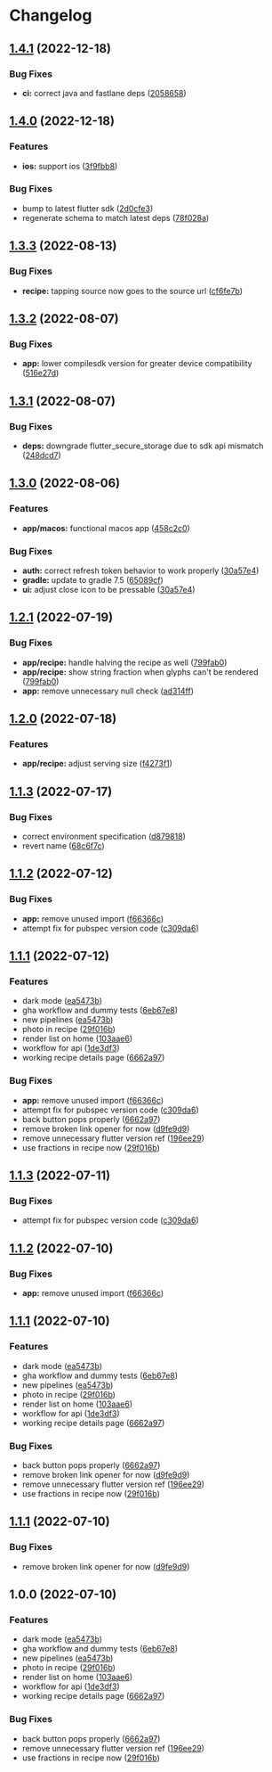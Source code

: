 # Changelog

## [1.4.1](https://github.com/radicand/cookbookery/compare/app-v1.4.0...app-v1.4.1) (2022-12-18)


### Bug Fixes

* **ci:** correct java and fastlane deps ([2058658](https://github.com/radicand/cookbookery/commit/205865891ff7e5824beea8c143cf0255c3789c26))

## [1.4.0](https://github.com/radicand/cookbookery/compare/app-v1.3.3...app-v1.4.0) (2022-12-18)


### Features

* **ios:** support ios ([3f9fbb8](https://github.com/radicand/cookbookery/commit/3f9fbb810f6d2ab623acef583d23f3892f623071))


### Bug Fixes

* bump to latest flutter sdk ([2d0cfe3](https://github.com/radicand/cookbookery/commit/2d0cfe333412298663c9bcac5c0a06a5336fa3ba))
* regenerate schema to match latest deps ([78f028a](https://github.com/radicand/cookbookery/commit/78f028a7186a44a02de0cf6df5e45a62b7ca5c39))

## [1.3.3](https://github.com/radicand/cookbookery/compare/app-v1.3.2...app-v1.3.3) (2022-08-13)


### Bug Fixes

* **recipe:** tapping source now goes to the source url ([cf6fe7b](https://github.com/radicand/cookbookery/commit/cf6fe7b435dafd0663e424b680c6d67daaf2f884))

## [1.3.2](https://github.com/radicand/cookbookery/compare/app-v1.3.1...app-v1.3.2) (2022-08-07)


### Bug Fixes

* **app:** lower compilesdk version for greater device compatibility ([516e27d](https://github.com/radicand/cookbookery/commit/516e27dbbe931a44a507bd105cc5a7b77e192bd5))

## [1.3.1](https://github.com/radicand/cookbookery/compare/app-v1.3.0...app-v1.3.1) (2022-08-07)


### Bug Fixes

* **deps:** downgrade flutter_secure_storage due to sdk api mismatch ([248dcd7](https://github.com/radicand/cookbookery/commit/248dcd701f55d813d644ba77426888af5a4b1217))

## [1.3.0](https://github.com/radicand/cookbookery/compare/app-v1.2.1...app-v1.3.0) (2022-08-06)


### Features

* **app/macos:** functional macos app ([458c2c0](https://github.com/radicand/cookbookery/commit/458c2c0453274d564433fdeb65a37be532060219))


### Bug Fixes

* **auth:** correct refresh token behavior to work properly ([30a57e4](https://github.com/radicand/cookbookery/commit/30a57e444f4b5b03586f36985455687eff58b427))
* **gradle:** update to gradle 7.5 ([65089cf](https://github.com/radicand/cookbookery/commit/65089cf33aef0d8c52af901892179de62f87f8c6))
* **ui:** adjust close icon to be pressable ([30a57e4](https://github.com/radicand/cookbookery/commit/30a57e444f4b5b03586f36985455687eff58b427))

## [1.2.1](https://github.com/radicand/cookbookery/compare/app-v1.2.0...app-v1.2.1) (2022-07-19)


### Bug Fixes

* **app/recipe:** handle halving the recipe as well ([799fab0](https://github.com/radicand/cookbookery/commit/799fab01cb574d60de90ed120b10a092c53a96ba))
* **app/recipe:** show string fraction when glyphs can't be rendered ([799fab0](https://github.com/radicand/cookbookery/commit/799fab01cb574d60de90ed120b10a092c53a96ba))
* **app:** remove unnecessary null check ([ad314ff](https://github.com/radicand/cookbookery/commit/ad314ffa8de89cc32c8c42fecf676d7645c57860))

## [1.2.0](https://github.com/radicand/cookbookery/compare/app-v1.1.3...app-v1.2.0) (2022-07-18)


### Features

* **app/recipe:** adjust serving size ([f4273f1](https://github.com/radicand/cookbookery/commit/f4273f1fe84f71ef245ac3fadcc41524a94b3b98))

## [1.1.3](https://github.com/radicand/cookbookery/compare/app-v1.1.2...app-v1.1.3) (2022-07-17)


### Bug Fixes

* correct environment specification ([d879818](https://github.com/radicand/cookbookery/commit/d879818bd6a23c87a04b7bbf97c7c275a00fd942))
* revert name ([68c6f7c](https://github.com/radicand/cookbookery/commit/68c6f7cc9ef24a4938ac4fa4325da7fe737e94e7))

## [1.1.2](https://github.com/radicand/cookbookery/compare/app-v1.1.1...app-v1.1.2) (2022-07-12)


### Bug Fixes

* **app:** remove unused import ([f66366c](https://github.com/radicand/cookbookery/commit/f66366cc30728ca2b6e3365773934eb1991a2d0f))
* attempt fix for pubspec version code ([c309da6](https://github.com/radicand/cookbookery/commit/c309da66598db5b4206b401cdaf78e9608088db4))

## [1.1.1](https://github.com/radicand/cookbookery/compare/app-v1.1.3...app-v1.1.1) (2022-07-12)


### Features

* dark mode ([ea5473b](https://github.com/radicand/cookbookery/commit/ea5473b64cf6891072d713e61d96d48d09b25d4c))
* gha workflow and dummy tests ([6eb67e8](https://github.com/radicand/cookbookery/commit/6eb67e84dc9b433f4173923662dc67e4a110e7ca))
* new pipelines ([ea5473b](https://github.com/radicand/cookbookery/commit/ea5473b64cf6891072d713e61d96d48d09b25d4c))
* photo in recipe ([29f016b](https://github.com/radicand/cookbookery/commit/29f016b37d6e2f88c52e2a34f90764b8e64a10ea))
* render list on home ([103aae6](https://github.com/radicand/cookbookery/commit/103aae696462d2ea8f10a8f4cf1df01a448921d1))
* workflow for api ([1de3df3](https://github.com/radicand/cookbookery/commit/1de3df3f45d19557b0040ebb7d5c6f17e47eaa6c))
* working recipe details page ([6662a97](https://github.com/radicand/cookbookery/commit/6662a97af31247fee2c220aef02f43ad6d4f4fde))


### Bug Fixes

* **app:** remove unused import ([f66366c](https://github.com/radicand/cookbookery/commit/f66366cc30728ca2b6e3365773934eb1991a2d0f))
* attempt fix for pubspec version code ([c309da6](https://github.com/radicand/cookbookery/commit/c309da66598db5b4206b401cdaf78e9608088db4))
* back button pops properly ([6662a97](https://github.com/radicand/cookbookery/commit/6662a97af31247fee2c220aef02f43ad6d4f4fde))
* remove broken link opener for now ([d9fe9d9](https://github.com/radicand/cookbookery/commit/d9fe9d96ea7229cfedcfa92281ceec835f5d004c))
* remove unnecessary flutter version ref ([196ee29](https://github.com/radicand/cookbookery/commit/196ee29edefd1588690cdbe24339782be8a27c25))
* use fractions in recipe now ([29f016b](https://github.com/radicand/cookbookery/commit/29f016b37d6e2f88c52e2a34f90764b8e64a10ea))

## [1.1.3](https://github.com/radicand/cookbookery/compare/cookbook-v1.1.2...cookbook-v1.1.3) (2022-07-11)


### Bug Fixes

* attempt fix for pubspec version code ([c309da6](https://github.com/radicand/cookbookery/commit/c309da66598db5b4206b401cdaf78e9608088db4))

## [1.1.2](https://github.com/radicand/cookbookery/compare/cookbook-v1.1.1...cookbook-v1.1.2) (2022-07-10)


### Bug Fixes

* **app:** remove unused import ([f66366c](https://github.com/radicand/cookbookery/commit/f66366cc30728ca2b6e3365773934eb1991a2d0f))

## [1.1.1](https://github.com/radicand/cookbookery/compare/cookbook-v1.1.1...cookbook-v1.1.1) (2022-07-10)


### Features

* dark mode ([ea5473b](https://github.com/radicand/cookbookery/commit/ea5473b64cf6891072d713e61d96d48d09b25d4c))
* gha workflow and dummy tests ([6eb67e8](https://github.com/radicand/cookbookery/commit/6eb67e84dc9b433f4173923662dc67e4a110e7ca))
* new pipelines ([ea5473b](https://github.com/radicand/cookbookery/commit/ea5473b64cf6891072d713e61d96d48d09b25d4c))
* photo in recipe ([29f016b](https://github.com/radicand/cookbookery/commit/29f016b37d6e2f88c52e2a34f90764b8e64a10ea))
* render list on home ([103aae6](https://github.com/radicand/cookbookery/commit/103aae696462d2ea8f10a8f4cf1df01a448921d1))
* workflow for api ([1de3df3](https://github.com/radicand/cookbookery/commit/1de3df3f45d19557b0040ebb7d5c6f17e47eaa6c))
* working recipe details page ([6662a97](https://github.com/radicand/cookbookery/commit/6662a97af31247fee2c220aef02f43ad6d4f4fde))


### Bug Fixes

* back button pops properly ([6662a97](https://github.com/radicand/cookbookery/commit/6662a97af31247fee2c220aef02f43ad6d4f4fde))
* remove broken link opener for now ([d9fe9d9](https://github.com/radicand/cookbookery/commit/d9fe9d96ea7229cfedcfa92281ceec835f5d004c))
* remove unnecessary flutter version ref ([196ee29](https://github.com/radicand/cookbookery/commit/196ee29edefd1588690cdbe24339782be8a27c25))
* use fractions in recipe now ([29f016b](https://github.com/radicand/cookbookery/commit/29f016b37d6e2f88c52e2a34f90764b8e64a10ea))

## [1.1.1](https://github.com/radicand/cookbookery/compare/app-v1.0.0...app-v1.1.1) (2022-07-10)


### Bug Fixes

* remove broken link opener for now ([d9fe9d9](https://github.com/radicand/cookbookery/commit/d9fe9d96ea7229cfedcfa92281ceec835f5d004c))

## 1.0.0 (2022-07-10)


### Features

* dark mode ([ea5473b](https://github.com/radicand/cookbookery/commit/ea5473b64cf6891072d713e61d96d48d09b25d4c))
* gha workflow and dummy tests ([6eb67e8](https://github.com/radicand/cookbookery/commit/6eb67e84dc9b433f4173923662dc67e4a110e7ca))
* new pipelines ([ea5473b](https://github.com/radicand/cookbookery/commit/ea5473b64cf6891072d713e61d96d48d09b25d4c))
* photo in recipe ([29f016b](https://github.com/radicand/cookbookery/commit/29f016b37d6e2f88c52e2a34f90764b8e64a10ea))
* render list on home ([103aae6](https://github.com/radicand/cookbookery/commit/103aae696462d2ea8f10a8f4cf1df01a448921d1))
* workflow for api ([1de3df3](https://github.com/radicand/cookbookery/commit/1de3df3f45d19557b0040ebb7d5c6f17e47eaa6c))
* working recipe details page ([6662a97](https://github.com/radicand/cookbookery/commit/6662a97af31247fee2c220aef02f43ad6d4f4fde))


### Bug Fixes

* back button pops properly ([6662a97](https://github.com/radicand/cookbookery/commit/6662a97af31247fee2c220aef02f43ad6d4f4fde))
* remove unnecessary flutter version ref ([196ee29](https://github.com/radicand/cookbookery/commit/196ee29edefd1588690cdbe24339782be8a27c25))
* use fractions in recipe now ([29f016b](https://github.com/radicand/cookbookery/commit/29f016b37d6e2f88c52e2a34f90764b8e64a10ea))

